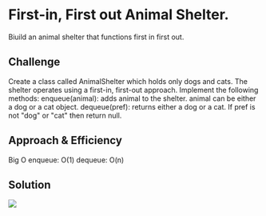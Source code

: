 # First-in, First out Animal Shelter.
Biuild an animal shelter that functions first in first out.

## Challenge
Create a class called AnimalShelter which holds only dogs and cats. The shelter operates using a first-in, first-out approach.
Implement the following methods:
enqueue(animal): adds animal to the shelter. animal can be either a dog or a cat object.
dequeue(pref): returns either a dog or a cat. If pref is not "dog" or "cat" then return null.

## Approach & Efficiency
Big O
enqueue: O(1)
dequeue: O(n)

## Solution
![](/assets/image.jpeg)
